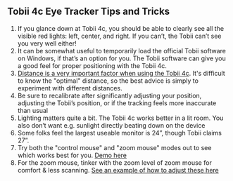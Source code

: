 ## Tobii 4c Eye Tracker Tips and Tricks

1. If you glance down at Tobii 4c, you should be able to clearly see all the visible red lights:  left, center, and right. If you can’t, the Tobii can’t see you very well either!
2. It can be somewhat useful to temporarily load the official Tobii software on Windows, if that’s an option for you. The Tobii software can give you a good feel for proper positioning with the Tobii 4c. 
3.  [Distance is a very important factor when using the Tobii 4c](https://help.tobii.com/hc/en-us/articles/210250305-Position-in-front-of-the-Tobii-Eye-Tracker). It's difficult to know the "optimal" distance, so the best advice is simply to experiment with different distances.
4. Be sure to recalibrate after significantly adjusting your position, adjusting the Tobii’s position, or if the tracking feels more inaccurate than usual
5. Lighting matters quite a bit. The Tobii 4c works better in a lit room. You also don’t want e.g. sunlight directly beating down on the device
6. Some folks feel the largest useable monitor is 24”, though Tobii claims 27”.
7. Try both the "control mouse" and "zoom mouse" modes out to see which works best for you. [Demo here](https://www.youtube.com/watch?v=PQkJE-rtn-g&feature=youtu.be)
8. For the zoom mouse, tinker with the zoom level of zoom mouse for comfort & less scanning.
[See an example of how to adjust these here](https://github.com/knausj85/knausj_talon/blob/master/eye_tracking_settings.py)

